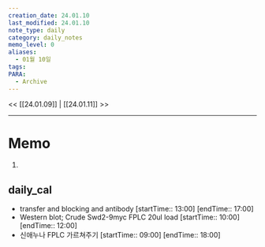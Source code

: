 ```yaml
---
creation_date: 24.01.10
last_modified: 24.01.10
note_type: daily
category: daily_notes
memo_level: 0
aliases:
  - 01월 10일
tags: 
PARA:
  - Archive
---
```


<< [[24.01.09]] | [[24.01.11]] >>

---
# Memo
1.  

## daily_cal
-  transfer and blocking and antibody [startTime:: 13:00]  [endTime:: 17:00]
-  Western blot; Crude Swd2-9myc FPLC 20ul load [startTime:: 10:00]  [endTime:: 12:00]
-  신애누나 FPLC 가르쳐주기 [startTime:: 09:00]  [endTime:: 18:00]
